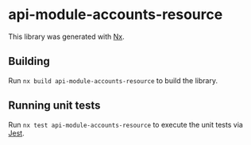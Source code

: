 # api-module-accounts-resource

This library was generated with [Nx](https://nx.dev).

## Building

Run `nx build api-module-accounts-resource` to build the library.

## Running unit tests

Run `nx test api-module-accounts-resource` to execute the unit tests via [Jest](https://jestjs.io).
